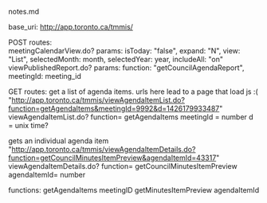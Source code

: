 notes.md

base_uri: http://app.toronto.ca/tmmis/

POST
routes:  
  meetingCalendarView.do? 
    params: 
      isToday:       "false",
      expand:        "N",
      view:          "List",
      selectedMonth: month,
      selectedYear:  year,
      includeAll:    "on"
  viewPublishedReport.do?
    params:
    function:  "getCouncilAgendaReport",
    meetingId: meeting_id
      
GET
routes:
  get a list of agenda items. urls here lead to a page that load js :(
  "http://app.toronto.ca/tmmis/viewAgendaItemList.do?function=getAgendaItems&meetingId=9992&d=1426179933487"
  viewAgendaItemList.do?
    function=
      getAgendaItems
      meetingId =
        number
      d = 
        unix time?
        
  gets an individual agenda item
  "http://app.toronto.ca/tmmis/viewAgendaItemDetails.do?function=getCouncilMinutesItemPreview&agendaItemId=43317"
  viewAgendaItemDetails.do?
    function=
      getCouncilMinutesItemPreview
    agendaItemId=
      number

functions: 
  getAgendaItems
    meetingID
  getMinutesItemPreview
    agendaItemId 
